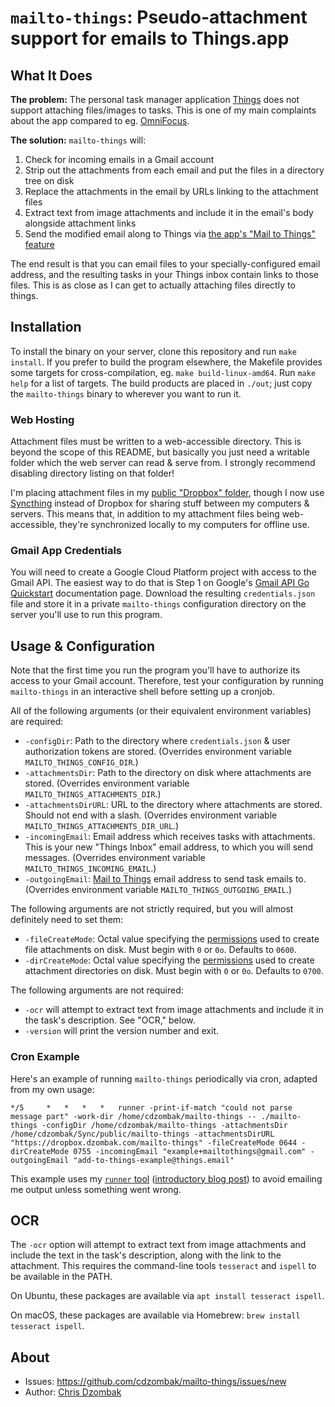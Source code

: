 # `mailto-things`: Pseudo-attachment support for emails to Things.app

## What It Does

**The problem:** The personal task manager application [Things](https://culturedcode.com/things/) does not support attaching files/images to tasks. This is one of my main complaints about the app compared to eg. [OmniFocus](https://www.omnigroup.com/omnifocus/).

**The solution:** `mailto-things` will:
1. Check for incoming emails in a Gmail account
2. Strip out the attachments from each email and put the files in a directory tree on disk
3. Replace the attachments in the email by URLs linking to the attachment files
4. Extract text from image attachments and include it in the email's body alongside attachment links
5. Send the modified email along to Things via [the app's "Mail to Things" feature](https://culturedcode.com/things/support/articles/2908262/)

The end result is that you can email files to your specially-configured email address, and the resulting tasks in your Things inbox contain links to those files. This is as close as I can get to actually attaching files directly to things.

## Installation

To install the binary on your server, clone this repository and run `make install`. If you prefer to build the program elsewhere, the Makefile provides some targets for cross-compilation, eg. `make build-linux-amd64`. Run `make help` for a list of targets. The build products are placed in `./out`; just copy the `mailto-things` binary to wherever you want to run it.

### Web Hosting

Attachment files must be written to a web-accessible directory. This is beyond the scope of this README, but basically you just need a writable folder which the web server can read & serve from. I strongly recommend disabling directory listing on that folder!

I'm placing attachment files in my [public "Dropbox" folder](https://www.dzombak.com/blog/2014/01/serving-dropbox-via-nginx.html), though I now use [Syncthing](https://syncthing.net) instead of Dropbox for sharing stuff between my computers & servers. This means that, in addition to my attachment files being web-accessible, they're synchronized locally to my computers for offline use.

### Gmail App Credentials

You will need to create a Google Cloud Platform project with access to the Gmail API. The easiest way to do that is Step 1 on Google's [Gmail API Go Quickstart](https://developers.google.com/gmail/api/quickstart/go) documentation page. Download the resulting `credentials.json` file and store it in a private `mailto-things` configuration directory on the server you'll use to run this program.

## Usage & Configuration

Note that the first time you run the program you'll have to authorize its access to your Gmail account. Therefore, test your configuration by running `mailto-things` in an interactive shell before setting up a cronjob.

All of the following arguments (or their equivalent environment variables) are required:

- `-configDir`: Path to the directory where `credentials.json` & user authorization tokens are stored. (Overrides environment variable `MAILTO_THINGS_CONFIG_DIR`.)
- `-attachmentsDir`: Path to the directory on disk where attachments are stored. (Overrides environment variable `MAILTO_THINGS_ATTACHMENTS_DIR`.)
- `-attachmentsDirURL`: URL to the directory where attachments are stored. Should not end with a slash. (Overrides environment variable `MAILTO_THINGS_ATTACHMENTS_DIR_URL`.)
- `-incomingEmail`: Email address which receives tasks with attachments. This is your new "Things Inbox" email address, to which you will send messages. (Overrides environment variable `MAILTO_THINGS_INCOMING_EMAIL`.)
- `-outgoingEmail`: [Mail to Things](https://culturedcode.com/things/support/articles/2908262/) email address to send task emails to. (Overrides environment variable `MAILTO_THINGS_OUTGOING_EMAIL`.)

The following arguments are not strictly required, but you will almost definitely need to set them:

- `-fileCreateMode`: Octal value specifying the [permissions](https://web.archive.org/web/20201207170802/https://www.grymoire.com/Unix/Permissions.html) used to create file attachments on disk. Must begin with `0` or `0o`. Defaults to `0600`.
- `-dirCreateMode`: Octal value specifying the [permissions](https://web.archive.org/web/20201207170802/https://www.grymoire.com/Unix/Permissions.html) used to create attachment directories on disk. Must begin with `0` or `0o`. Defaults to `0700`.

The following arguments are not required:

- `-ocr` will attempt to extract text from image attachments and include it in the task's description. See "OCR," below.
- `-version` will print the version number and exit.

### Cron Example

Here's an example of running `mailto-things` periodically via cron, adapted from my own usage:

`
*/5		*	*	*	*	runner -print-if-match "could not parse message part" -work-dir /home/cdzombak/mailto-things -- ./mailto-things -configDir /home/cdzombak/mailto-things -attachmentsDir /home/cdzombak/Sync/public/mailto-things -attachmentsDirURL "https://dropbox.dzombak.com/mailto-things" -fileCreateMode 0644 -dirCreateMode 0755 -incomingEmail "example+mailtothings@gmail.com" -outgoingEmail "add-to-things-example@things.email"
`

This example uses my [`runner` tool](https://github.com/cdzombak/runner) ([introductory blog post](https://www.dzombak.com/blog/2020/12/Introducing-Runner--a-lightweight-wrapper-for-cron-jobs.html)) to avoid emailing me output unless something went wrong.

## OCR

The `-ocr` option will attempt to extract text from image attachments and include the text in the task's description, along with the link to the attachment. This requires the command-line tools `tesseract` and `ispell` to be available in the PATH.

On Ubuntu, these packages are available via `apt install tesseract ispell`.

On macOS, these packages are available via Homebrew: `brew install tesseract ispell`.

## About

- Issues: https://github.com/cdzombak/mailto-things/issues/new
- Author: [Chris Dzombak](https://www.dzombak.com)
